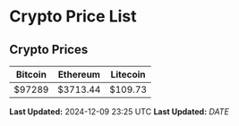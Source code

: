 # Crypto Price List

## Crypto Prices
| Bitcoin | Ethereum | Litecoin |
| ------- | -------- | -------- |
| $97289 | $3713.44 | $109.73 |
**Last Updated:** 2024-12-09 23:25 UTC
**Last Updated:** $DATE$
